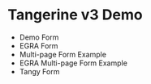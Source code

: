 # Tangerine v3 Demo 

- <tangerine-form-links link="forms/demo" formId="demoForm">Demo Form</tangerine-form-links>
- <tangerine-form-links link="forms/egra" formId="egraForm">EGRA Form</tangerine-form-links>
- <tangerine-form-links link="forms/multipage-form-example/page-1" formId="MultipageFormExample">Multi-page Form Example</tangerine-form-links>
- <tangerine-form-links link="forms/multipage-form-test/egra1" formId="MultipageFormTest">EGRA Multi-page Form Example</tangerine-form-links>
- <tangerine-form-links link="forms/my-tangy-form" formId="tangy-form">Tangy Form</tangerine-form-links>
